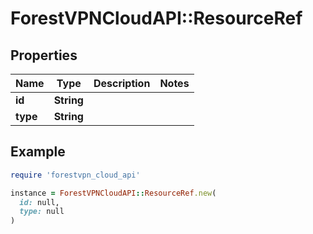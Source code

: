 # ForestVPNCloudAPI::ResourceRef

## Properties

| Name | Type | Description | Notes |
| ---- | ---- | ----------- | ----- |
| **id** | **String** |  |  |
| **type** | **String** |  |  |

## Example

```ruby
require 'forestvpn_cloud_api'

instance = ForestVPNCloudAPI::ResourceRef.new(
  id: null,
  type: null
)
```

